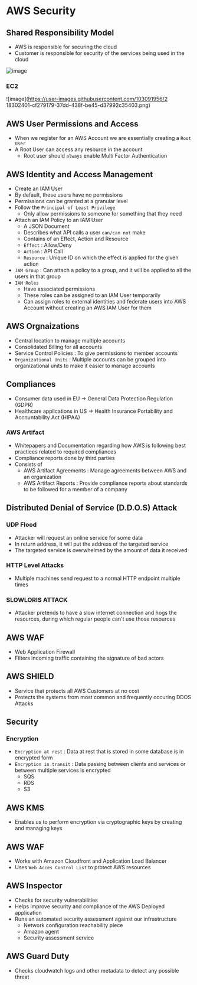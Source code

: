 # AWS Security


## Shared Responsibility Model

- AWS is responsible for securing the cloud
- Customer is responsible for security of the services being used in the cloud

![image](https://user-images.githubusercontent.com/103091956/218302152-78cf5f69-294c-4aae-9aa8-b55712bbb68d.png)

### EC2

![image](https://user-images.githubusercontent.com/103091956/2
18302401-cf279179-37dd-438f-be45-d37992c35403.png)


## AWS User Permissions and Access

- When we register for an AWS Account we are essentially creating a `Root User`
- A Root User can access any resource in the account
  - Root user should `always` enable Multi Factor Authentication

## AWS Identity and Access Management

- Create an IAM User
- By default, these users have no permissions
- Permissions can be granted at a granular level
- Follow the `Principal of Least Privilege`
  - Only allow permissions to someone for something that they need
- Attach an IAM Policy to an IAM User
  - A JSON Document
  - Describes what API calls a user `can/can not` make
  - Contains of an Effect, Action and Resource
  - `Effect` : Allow/Deny
  - `Action` : API Call
  - `Resource` : Unique ID on which the effect is applied for the given action
- `IAM Group` : Can attach a policy to a group, and it will be applied to all the users in that group
- `IAM Roles`
  - Have associated permissions
  - These roles can be assigned to an IAM User temporarily
  - Can assign roles to external identities and federate users into AWS Account without creating an AWS IAM User for them 

## AWS Orgnaizations

- Central location to manage multiple accounts
- Consolidated Billing for all accounts
- Service Control Policies : To give permissions to member accounts
- `Organizational Units` : Multiple accounts can be grouped into organizational units to make it easier to manage accounts

## Compliances

- Consumer data used in EU -> General Data Protection Regulation (GDPR)
- Healthcare applications in US -> Health Insurance Portability and Accountability Act (HIPAA)

### AWS Artifact
- Whitepapers and Documentation regarding how AWS is following best practices related to required compliances
- Compliance reports done by third parties
- Consists of
  - AWS Artifact Agreements : Manage agreements between AWS and an organization
  - AWS Artifact Reports : Provide compliance reports about standards to be followed for a member of a company

## Distributed Denial of Service (D.D.O.S) Attack

### UDP Flood
-  Attacker will request an online service for some data
-  In return address, it will put the address of the targeted service
-  The targeted service is overwhelmed by the amount of data it received

### HTTP Level Attacks

- Multiple machines send request to a normal HTTP endpoint multiple times

### SLOWLORIS ATTACK

- Attacker pretends to have a slow internet connection and hogs the resources, during which regular people can't use those resources

## AWS WAF

- Web Application Firewall
- Filters incoming traffic containing the signature of bad actors

## AWS SHIELD
- Service that protects all AWS Customers at no cost
- Protects the systems from most common and frequently occuring DDOS Attacks

## Security

### Encryption

- `Encryption at rest` : Data at rest that is stored in some database is in encrypted form
- `Encryption in transit` : Data passing between clients and services or between multiple services is encrypted
  - SQS
  - RDS
  - S3

## AWS KMS
- Enables us to perform encryption via cryptographic keys by creating and managing keys

## AWS WAF
- Works with Amazon Cloudfront and Application Load Balancer
- Uses `Web Acces Control List` to protect AWS resources

## AWS Inspector

- Checks for security vulnerabilities
- Helps improve security and compliance of the AWS Deployed application
- Runs an automated security assessment against our infrastructure
  - Network configuration reachability piece
  - Amazon agent
  - Security assessment service

## AWS Guard Duty

- Checks cloudwatch logs and other metadata to detect any possible threat

